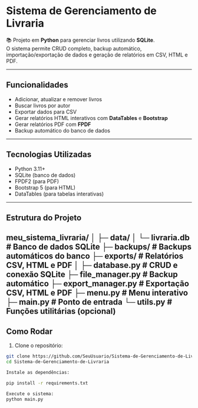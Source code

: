 # Sistema de Gerenciamento de Livraria

📚 Projeto em **Python** para gerenciar livros utilizando **SQLite**.  
O sistema permite CRUD completo, backup automático, importação/exportação de dados e geração de relatórios em CSV, HTML e PDF.

---

## Funcionalidades

- Adicionar, atualizar e remover livros
- Buscar livros por autor
- Exportar dados para CSV
- Gerar relatórios HTML interativos com **DataTables** e **Bootstrap**
- Gerar relatórios PDF com **FPDF**
- Backup automático do banco de dados

---

## Tecnologias Utilizadas

- Python 3.11+
- SQLite (banco de dados)
- FPDF2 (para PDF)
- Bootstrap 5 (para HTML)
- DataTables (para tabelas interativas)

---

## Estrutura do Projeto

meu_sistema_livraria/
│
├─ data/
│ └─ livraria.db # Banco de dados SQLite
├─ backups/ # Backups automáticos do banco
├─ exports/ # Relatórios CSV, HTML e PDF
│
├─ database.py # CRUD e conexão SQLite
├─ file_manager.py # Backup automático
├─ export_manager.py # Exportação CSV, HTML e PDF
├─ menu.py # Menu interativo
├─ main.py # Ponto de entrada
└─ utils.py # Funções utilitárias (opcional)
---

## Como Rodar

1. Clone o repositório:

```bash
git clone https://github.com/SeuUsuario/Sistema-de-Gerenciamento-de-Livraria.git
cd Sistema-de-Gerenciamento-de-Livraria

Instale as dependências:

pip install -r requirements.txt

Execute o sistema:
python main.py
